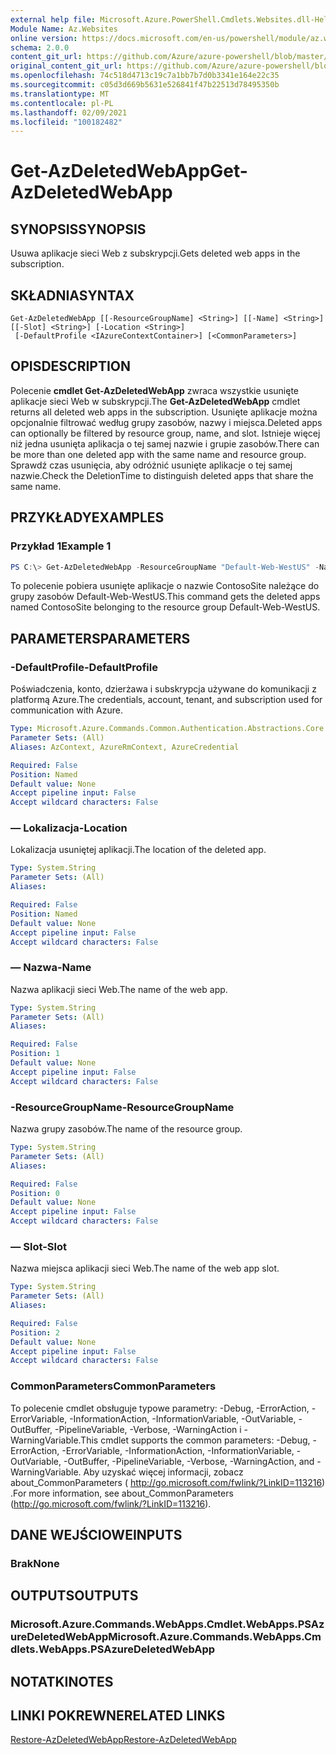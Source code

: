 ```yaml
---
external help file: Microsoft.Azure.PowerShell.Cmdlets.Websites.dll-Help.xml
Module Name: Az.Websites
online version: https://docs.microsoft.com/en-us/powershell/module/az.websites/get-azdeletedwebapp
schema: 2.0.0
content_git_url: https://github.com/Azure/azure-powershell/blob/master/src/Websites/Websites/help/Get-AzDeletedWebApp.md
original_content_git_url: https://github.com/Azure/azure-powershell/blob/master/src/Websites/Websites/help/Get-AzDeletedWebApp.md
ms.openlocfilehash: 74c518d4713c19c7a1bb7b7d0b3341e164e22c35
ms.sourcegitcommit: c05d3d669b5631e526841f47b22513d78495350b
ms.translationtype: MT
ms.contentlocale: pl-PL
ms.lasthandoff: 02/09/2021
ms.locfileid: "100182482"
---
```

# <span data-ttu-id="6f265-101">Get-AzDeletedWebApp</span><span class="sxs-lookup"><span data-stu-id="6f265-101">Get-AzDeletedWebApp</span></span>

## <span data-ttu-id="6f265-102">SYNOPSIS</span><span class="sxs-lookup"><span data-stu-id="6f265-102">SYNOPSIS</span></span>
<span data-ttu-id="6f265-103">Usuwa aplikacje sieci Web z subskrypcji.</span><span class="sxs-lookup"><span data-stu-id="6f265-103">Gets deleted web apps in the subscription.</span></span>

## <span data-ttu-id="6f265-104">SKŁADNIA</span><span class="sxs-lookup"><span data-stu-id="6f265-104">SYNTAX</span></span>

```
Get-AzDeletedWebApp [[-ResourceGroupName] <String>] [[-Name] <String>] [[-Slot] <String>] [-Location <String>]
 [-DefaultProfile <IAzureContextContainer>] [<CommonParameters>]
```

## <span data-ttu-id="6f265-105">OPIS</span><span class="sxs-lookup"><span data-stu-id="6f265-105">DESCRIPTION</span></span>
<span data-ttu-id="6f265-106">Polecenie **cmdlet Get-AzDeletedWebApp** zwraca wszystkie usunięte aplikacje sieci Web w subskrypcji.</span><span class="sxs-lookup"><span data-stu-id="6f265-106">The **Get-AzDeletedWebApp** cmdlet returns all deleted web apps in the subscription.</span></span> <span data-ttu-id="6f265-107">Usunięte aplikacje można opcjonalnie filtrować według grupy zasobów, nazwy i miejsca.</span><span class="sxs-lookup"><span data-stu-id="6f265-107">Deleted apps can optionally be filtered by resource group, name, and slot.</span></span> <span data-ttu-id="6f265-108">Istnieje więcej niż jedna usunięta aplikacja o tej samej nazwie i grupie zasobów.</span><span class="sxs-lookup"><span data-stu-id="6f265-108">There can be more than one deleted app with the same name and resource group.</span></span> <span data-ttu-id="6f265-109">Sprawdź czas usunięcia, aby odróżnić usunięte aplikacje o tej samej nazwie.</span><span class="sxs-lookup"><span data-stu-id="6f265-109">Check the DeletionTime to distinguish deleted apps that share the same name.</span></span>

## <span data-ttu-id="6f265-110">PRZYKŁADY</span><span class="sxs-lookup"><span data-stu-id="6f265-110">EXAMPLES</span></span>

### <span data-ttu-id="6f265-111">Przykład 1</span><span class="sxs-lookup"><span data-stu-id="6f265-111">Example 1</span></span>
```powershell
PS C:\> Get-AzDeletedWebApp -ResourceGroupName "Default-Web-WestUS" -Name "ContosoSite"
```

<span data-ttu-id="6f265-112">To polecenie pobiera usunięte aplikacje o nazwie ContosoSite należące do grupy zasobów Default-Web-WestUS.</span><span class="sxs-lookup"><span data-stu-id="6f265-112">This command gets the deleted apps named ContosoSite belonging to the resource group Default-Web-WestUS.</span></span>

## <span data-ttu-id="6f265-113">PARAMETERS</span><span class="sxs-lookup"><span data-stu-id="6f265-113">PARAMETERS</span></span>

### <span data-ttu-id="6f265-114">-DefaultProfile</span><span class="sxs-lookup"><span data-stu-id="6f265-114">-DefaultProfile</span></span>
<span data-ttu-id="6f265-115">Poświadczenia, konto, dzierżawa i subskrypcja używane do komunikacji z platformą Azure.</span><span class="sxs-lookup"><span data-stu-id="6f265-115">The credentials, account, tenant, and subscription used for communication with Azure.</span></span>

```yaml
Type: Microsoft.Azure.Commands.Common.Authentication.Abstractions.Core.IAzureContextContainer
Parameter Sets: (All)
Aliases: AzContext, AzureRmContext, AzureCredential

Required: False
Position: Named
Default value: None
Accept pipeline input: False
Accept wildcard characters: False
```

### <span data-ttu-id="6f265-116">— Lokalizacja</span><span class="sxs-lookup"><span data-stu-id="6f265-116">-Location</span></span>
<span data-ttu-id="6f265-117">Lokalizacja usuniętej aplikacji.</span><span class="sxs-lookup"><span data-stu-id="6f265-117">The location of the deleted app.</span></span>

```yaml
Type: System.String
Parameter Sets: (All)
Aliases:

Required: False
Position: Named
Default value: None
Accept pipeline input: False
Accept wildcard characters: False
```

### <span data-ttu-id="6f265-118">— Nazwa</span><span class="sxs-lookup"><span data-stu-id="6f265-118">-Name</span></span>
<span data-ttu-id="6f265-119">Nazwa aplikacji sieci Web.</span><span class="sxs-lookup"><span data-stu-id="6f265-119">The name of the web app.</span></span>

```yaml
Type: System.String
Parameter Sets: (All)
Aliases:

Required: False
Position: 1
Default value: None
Accept pipeline input: False
Accept wildcard characters: False
```

### <span data-ttu-id="6f265-120">-ResourceGroupName</span><span class="sxs-lookup"><span data-stu-id="6f265-120">-ResourceGroupName</span></span>
<span data-ttu-id="6f265-121">Nazwa grupy zasobów.</span><span class="sxs-lookup"><span data-stu-id="6f265-121">The name of the resource group.</span></span>

```yaml
Type: System.String
Parameter Sets: (All)
Aliases:

Required: False
Position: 0
Default value: None
Accept pipeline input: False
Accept wildcard characters: False
```

### <span data-ttu-id="6f265-122">— Slot</span><span class="sxs-lookup"><span data-stu-id="6f265-122">-Slot</span></span>
<span data-ttu-id="6f265-123">Nazwa miejsca aplikacji sieci Web.</span><span class="sxs-lookup"><span data-stu-id="6f265-123">The name of the web app slot.</span></span>

```yaml
Type: System.String
Parameter Sets: (All)
Aliases:

Required: False
Position: 2
Default value: None
Accept pipeline input: False
Accept wildcard characters: False
```

### <span data-ttu-id="6f265-124">CommonParameters</span><span class="sxs-lookup"><span data-stu-id="6f265-124">CommonParameters</span></span>
<span data-ttu-id="6f265-125">To polecenie cmdlet obsługuje typowe parametry: -Debug, -ErrorAction, -ErrorVariable, -InformationAction, -InformationVariable, -OutVariable, -OutBuffer, -PipelineVariable, -Verbose, -WarningAction i -WarningVariable.</span><span class="sxs-lookup"><span data-stu-id="6f265-125">This cmdlet supports the common parameters: -Debug, -ErrorAction, -ErrorVariable, -InformationAction, -InformationVariable, -OutVariable, -OutBuffer, -PipelineVariable, -Verbose, -WarningAction, and -WarningVariable.</span></span> <span data-ttu-id="6f265-126">Aby uzyskać więcej informacji, zobacz about_CommonParameters ( http://go.microsoft.com/fwlink/?LinkID=113216) .</span><span class="sxs-lookup"><span data-stu-id="6f265-126">For more information, see about_CommonParameters (http://go.microsoft.com/fwlink/?LinkID=113216).</span></span>

## <span data-ttu-id="6f265-127">DANE WEJŚCIOWE</span><span class="sxs-lookup"><span data-stu-id="6f265-127">INPUTS</span></span>

### <span data-ttu-id="6f265-128">Brak</span><span class="sxs-lookup"><span data-stu-id="6f265-128">None</span></span>

## <span data-ttu-id="6f265-129">OUTPUTS</span><span class="sxs-lookup"><span data-stu-id="6f265-129">OUTPUTS</span></span>

### <span data-ttu-id="6f265-130">Microsoft.Azure.Commands.WebApps.Cmdlet.WebApps.PSAzureDeletedWebApp</span><span class="sxs-lookup"><span data-stu-id="6f265-130">Microsoft.Azure.Commands.WebApps.Cmdlets.WebApps.PSAzureDeletedWebApp</span></span>

## <span data-ttu-id="6f265-131">NOTATKI</span><span class="sxs-lookup"><span data-stu-id="6f265-131">NOTES</span></span>

## <span data-ttu-id="6f265-132">LINKI POKREWNE</span><span class="sxs-lookup"><span data-stu-id="6f265-132">RELATED LINKS</span></span>

[<span data-ttu-id="6f265-133">Restore-AzDeletedWebApp</span><span class="sxs-lookup"><span data-stu-id="6f265-133">Restore-AzDeletedWebApp</span></span>](./Restore-AzDeletedWebApp.md)